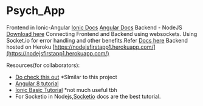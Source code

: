 # Psych_App
Frontend in Ionic-Angular [Ionic Docs](https://ionicframework.com/) [Angular Docs](https://angular.io/docs)
Backend - NodeJS  [Download here](https://nodejs.org/)
Connecting Frontend and Backend using websockets. Using Socket.io for error handling and other benefits.Refer [Docs here](https://socket.io/docs/)
Backend hosted on Heroku [https://nodejsfirstapp1.herokuapp.com/](https://nodejsfirstapp1.herokuapp.com/)

Resources(for collaborators):
* [Do check this out](https://www.youtube.com/watch?v=5Ltug2phHog) *SImilar to this project
* [Angular 8 tutorial](https://www.youtube.com/playlist?list=PLC3y8-rFHvwhBRAgFinJR8KHIrCdTkZcZ)
* [Ionic Basic Tutorial](https://www.youtube.com/watch?v=r2ga-iXS5i4) *not much useful tbh
* For Socketio in Nodejs,[Socketio](https://socket.io/docs/server-initialization/#With-Express) docs are the best tutorial.


